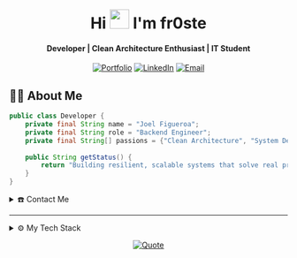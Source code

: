 <div align="center">
  <h1 align="center">Hi <img src="https://media.giphy.com/media/hvRJCLFzcasrR4ia7z/giphy.gif" width="35"> I'm fr0ste</h1>
<h4 align="center">Developer | Clean Architecture Enthusiast | IT Student</h4>
  
  [![Portfolio](https://img.shields.io/badge/Portfolio-555555?style=for-the-badge&logo=github&logoColor=white)](https://fr0ste.github.io/)
  [![LinkedIn](https://img.shields.io/badge/LinkedIn-0077B5?style=for-the-badge&logo=linkedin&logoColor=white)](https://www.linkedin.com/in/froste-dev)
  [![Email](https://img.shields.io/badge/Email-EA4335?style=for-the-badge&logo=gmail&logoColor=white)](mailto:figueroamartinezjoelfrancisco@gmail.com)
</div>

## 👨‍💻 About Me

```java
public class Developer {
    private final String name = "Joel Figueroa";
    private final String role = "Backend Engineer";
    private final String[] passions = {"Clean Architecture", "System Design", "DevOps", "Performance Optimization"};
    
    public String getStatus() {
        return "Building resilient, scalable systems that solve real problems";
    }
}
```

<details>
  <summary>☎️ Contact Me</summary>
<div>
  <samp>
    <h3 align="center">Let's Connect</h3>
    <p align="center">
      <a href="https://www.linkedin.com/in/froste-dev" target="blank">
        <img src="https://img.shields.io/badge/linkedin-%230077B5.svg?style=for-the-badge&logo=linkedin&logoColor=white" height="30"/>
      </a>
      <a href="mailto:figueroamartinezjoelfrancisco@gmail.com" target="blank">
        <img src="https://img.shields.io/badge/gmail-EA4335.svg?style=for-the-badge&logo=gmail&logoColor=white" height="30"/>
      </a>
    </p>
  </samp>
</div>
</details>

---

<details>
  <summary>⚙️ My Tech Stack</summary>
<div>
  <samp>

## 🛠️ Technical Skills

### Languages & Frameworks
<p align="left">
  <img src="https://img.shields.io/badge/Java-ED8B00?style=flat-square&logo=openjdk&logoColor=white" height="25"/>
  <img src="https://img.shields.io/badge/Kotlin-7F52FF?style=flat-square&logo=kotlin&logoColor=white" height="25"/>
  <img src="https://img.shields.io/badge/PHP-777BB4?style=flat-square&logo=php&logoColor=white" height="25"/>
  <img src="https://img.shields.io/badge/Spring_Boot-6DB33F?style=flat-square&logo=spring-boot&logoColor=white" height="25"/>
  <img src="https://img.shields.io/badge/Laravel-FF2D20?style=flat-square&logo=laravel&logoColor=white" height="25"/>
  <img src="https://img.shields.io/badge/Grails-8DC63F?style=flat-square&logo=grails&logoColor=white" height="25"/>
</p>

### Frontend Technologies
<p align="left">
  <img src="https://img.shields.io/badge/HTML5-E34F26?style=flat-square&logo=html5&logoColor=white" height="25"/>
  <img src="https://img.shields.io/badge/CSS3-1572B6?style=flat-square&logo=css3&logoColor=white" height="25"/>
  <img src="https://img.shields.io/badge/JavaScript-F7DF1E?style=flat-square&logo=javascript&logoColor=black" height="25"/>
  <img src="https://img.shields.io/badge/Angular-DD0031?style=flat-square&logo=angular&logoColor=white" height="25"/>
  <img src="https://img.shields.io/badge/TypeScript-3178C6?style=flat-square&logo=typescript&logoColor=white" height="25"/>
</p>

### Database & ORM
<p align="left">
  <img src="https://img.shields.io/badge/MySQL-4479A1?style=flat-square&logo=mysql&logoColor=white" height="25"/>
  <img src="https://img.shields.io/badge/PostgreSQL-316192?style=flat-square&logo=postgresql&logoColor=white" height="25"/>
  <img src="https://img.shields.io/badge/MariaDB-003545?style=flat-square&logo=mariadb&logoColor=white" height="25"/>
  <img src="https://img.shields.io/badge/Hibernate-59666C?style=flat-square&logo=hibernate&logoColor=white" height="25"/>
</p>

### DevOps & Cloud
<p align="left">
  <img src="https://img.shields.io/badge/Docker-2496ED?style=flat-square&logo=docker&logoColor=white" height="25"/>
  <img src="https://img.shields.io/badge/Git-F05032?style=flat-square&logo=git&logoColor=white" height="25"/>
  <img src="https://img.shields.io/badge/CI/CD-2088FF?style=flat-square&logo=github-actions&logoColor=white" height="25"/>
  <img src="https://img.shields.io/badge/Linux-FCC624?style=flat-square&logo=linux&logoColor=black" height="25"/>
</p>

### Security
<p align="left">
  <img src="https://img.shields.io/badge/Keycloak-352A44?style=flat-square&logo=keycloak&logoColor=white" height="25"/>
  <img src="https://img.shields.io/badge/JWT-000000?style=flat-square&logo=json-web-tokens&logoColor=white" height="25"/>
  <img src="https://img.shields.io/badge/OAuth2-EB5424?style=flat-square&logo=auth0&logoColor=white" height="25"/>
</p>

### 🧠 I’ve Worked With

- Microservices with secure REST APIs
- On-premise deployments with Docker Swarm
- Clean architecture & layered design in fullstack apps
- Jira automation and agile workflows
- Batch data processing (Excel → DB)

  </samp>
</div>
</details>

<p align = "center">
	<a href="https://github.com/piyushsuthar/github-readme-quotes"> <img alt = "Quote" src="https://quotes-github-readme.vercel.app/api?type=horizontal&theme=tokyonight&animation=grow_out_in&quoteCategory=programming">
</p>
